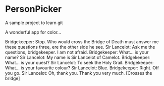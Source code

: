 # PersonPicker
A sample project to learn git

A wonderful app for color... 

Bridgekeeper: Stop. Who would cross the Bridge of Death must answer me these questions three, ere the other side he see.
Sir Lancelot: Ask me the questions, bridgekeeper. I am not afraid.
Bridgekeeper: What... is your name?
Sir Lancelot: My name is Sir Lancelot of Camelot.
Bridgekeeper: What... is your quest?
Sir Lancelot: To seek the Holy Grail.
Bridgekeeper: What... is your favourite colour?
Sir Lancelot: Blue.
Bridgekeeper: Right. Off you go.
Sir Lancelot: Oh, thank you. Thank you very much. [Crosses the bridge]
